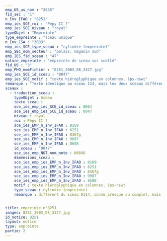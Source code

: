 ```yaml
---
emp_US_us_nom : "2635"
fid_sec : "1"
n_Inv_IFAO : "8251"
emp_ies_SCE_roi : "Pépy II ?"
emp_ies_SCE_niveau : "royal"
typeObjet : "Empreinte"
type_empreinte : "sceau unique"
n_Inv_CSA : "3003"
emp_ies_SCE_type_sceau : "cylindre (empreinte)"
emp_SEC_nom_secteur : "palais, magasin sud"
emp_IES_fid_sceau : "47"
nature_empreinte : "empreinte de sceau sur scellé"
fid_US : "3"
emp_PHO_nomFichier : "8251_3003_08_3327.jpg"
emp_ies_SCE_id_sceau : "0047"
emp_ies_SCE_motif : "texte hiéroglyphique en colonnes, šps-nswt"
remarque : "Texte identique au sceau 114, mais les deux sceaux diffèrent par la paléographie."
sceaux :
  - traduction_sceau : 
    typeObjet : Sceau
    texte_sceau : 
    sce_ies_emp_ies_SCE_id_sceau : 0004
    sce_ies_emp_ies_SCE_id_sceau : 0047
    niveau : royal
    roi : Pépy II ?
    sce_ies_EMP_n_Inv_IFAO : 8169
    sce_ies_EMP_n_Inv_IFAO : 8251
    sce_ies_EMP_n_Inv_IFAO : 8467g
    sce_ies_EMP_n_Inv_IFAO : 9087
    sce_ies_EMP_n_Inv_IFAO : 8608
    id_sceau : "0047"
    sce_ies_emp_NOT_nom_note : N8608
    dimensions_sceau : 
    sce_ies_emp_ies_EMP_n_Inv_IFAO : 8169
    sce_ies_emp_ies_EMP_n_Inv_IFAO : 8251
    sce_ies_emp_ies_EMP_n_Inv_IFAO : 8467g
    sce_ies_emp_ies_EMP_n_Inv_IFAO : 9087
    sce_ies_emp_ies_EMP_n_Inv_IFAO : 8608
    motif : texte hiéroglyphique en colonnes, šps-nswt
    type_sceau : cylindre (empreinte)
    remarque : différent du sceau 0114, connu presque au complet, mais texte identique ?


title: empreinte n°8251
images: 8251_3003_08_3327.jpg
id_notice: 8251
layout: notice
type: empreinte
partie: 2
---
```

